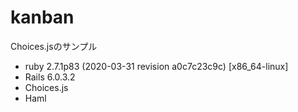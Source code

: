 # kanban

Choices.jsのサンプル

- ruby 2.7.1p83 (2020-03-31 revision a0c7c23c9c) [x86_64-linux]
- Rails 6.0.3.2
- Choices.js
- Haml
